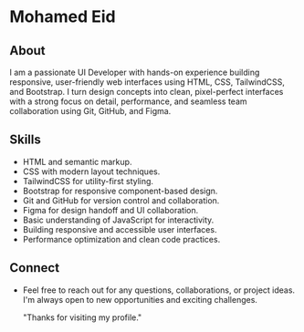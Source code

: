 # Mohamed Eid

## About

I am a passionate UI Developer with hands-on experience building responsive, user-friendly web interfaces using HTML, CSS, TailwindCSS, and Bootstrap.
I turn design concepts into clean, pixel-perfect interfaces with a strong focus on detail, performance, and seamless team collaboration using Git, GitHub, and Figma.

## Skills

- HTML and semantic markup.
- CSS with modern layout techniques.
- TailwindCSS for utility-first styling.
- Bootstrap for responsive component-based design.  
- Git and GitHub for version control and collaboration.  
- Figma for design handoff and UI collaboration.
- Basic understanding of JavaScript for interactivity.  
- Building responsive and accessible user interfaces.  
- Performance optimization and clean code practices.


## Connect

- Feel free to reach out for any questions, collaborations, or project ideas. I'm always open to new opportunities and exciting challenges.

     "Thanks for visiting my profile."


<!--
**Mohamed3Eid/Mohamed3Eid** is a ✨ _special_ ✨ repository because its `README.md` (this file) appears on your GitHub profile.

Here are some ideas to get you started:

- 🔭 I’m currently working on ...
- 🌱 I’m currently learning ...
- 👯 I’m looking to collaborate on ...
- 🤔 I’m looking for help with ...
- 💬 Ask me about ...
- 📫 How to reach me: ...
- 😄 Pronouns: ...
- ⚡ Fun fact: ...
-->
